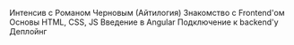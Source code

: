 Интенсив с Романом Черновым (Айтилогия)
Знакомство с Frontend'ом
Основы HTML, CSS, JS
Введение в Angular
Подключение к backend'у
Деплойнг
